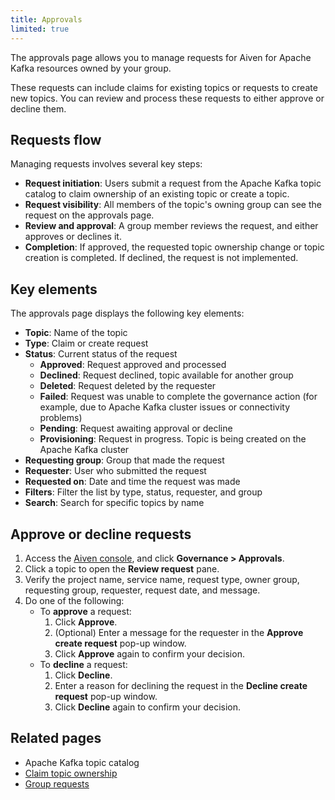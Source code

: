 ```yaml
---
title: Approvals
limited: true
---
```


The approvals page allows you to manage requests for Aiven for Apache Kafka resources owned by your group.

These requests can include claims for existing topics or requests to create new topics.
You can review and process these requests to either approve or decline them.

## Requests flow

Managing requests involves several key steps:

- **Request initiation**: Users submit a request from the Apache Kafka topic catalog to
  claim ownership of an existing topic or create a topic.
- **Request visibility**: All members of the topic's owning group can see the request on
  the approvals page.
- **Review and approval**: A group member reviews the request, and either approves or
  declines it.
- **Completion**: If approved, the requested topic ownership change or topic creation
  is completed. If declined, the request is not implemented.

## Key elements

The approvals page displays the following key elements:

- **Topic**: Name of the topic
- **Type**: Claim or create request
- **Status**: Current status of the request
  - **Approved**: Request approved and processed
  - **Declined**: Request declined, topic available for another group
  - **Deleted**: Request deleted by the requester
  - **Failed**: Request was unable to complete the governance action (for example, due to
    Apache Kafka cluster issues or connectivity problems)
  - **Pending**: Request awaiting approval or decline
  - **Provisioning**: Request in progress. Topic is being created on the Apache Kafka
    cluster
- **Requesting group**: Group that made the request
- **Requester**: User who submitted the request
- **Requested on**: Date and time the request was made
- **Filters**: Filter the list by type, status, requester, and group
- **Search**: Search for specific topics by name

## Approve or decline requests

1. Access the [Aiven console](https://console.aiven.io/), and click
   **Governance > Approvals**.
1. Click a topic to open the **Review request** pane.
1. Verify the project name, service name, request type, owner group, requesting group,
   requester, request date, and message.
1. Do one of the following:
   - To **approve** a request:
     1. Click **Approve**.
     1. (Optional) Enter a message for the requester in the **Approve create request**
        pop-up window.
     1. Click **Approve** again to confirm your decision.
   - To **decline** a request:
     1. Click **Decline**.
     1. Enter a reason for declining the request in the **Decline create request**
        pop-up window.
     1. Click **Decline** again to confirm your decision.

## Related pages

- Apache Kafka topic catalog
- [Claim topic ownership](/docs/products/kafka/howto/claim-topic)
- [Group requests](/docs/products/kafka/howto/group-requests)
